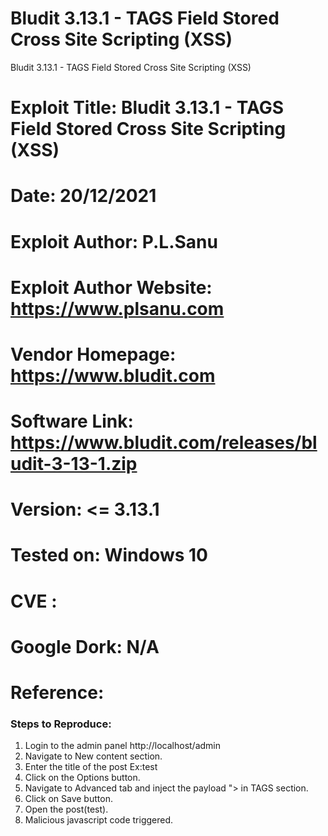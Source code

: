 # Bludit 3.13.1 - TAGS Field Stored Cross Site Scripting (XSS)
Bludit 3.13.1 - TAGS Field Stored Cross Site Scripting (XSS)

# Exploit Title: Bludit 3.13.1 - TAGS Field Stored Cross Site Scripting (XSS)
# Date: 20/12/2021
# Exploit Author: P.L.Sanu
# Exploit Author Website: https://www.plsanu.com
# Vendor Homepage: https://www.bludit.com
# Software Link: https://www.bludit.com/releases/bludit-3-13-1.zip
# Version: <= 3.13.1
# Tested on: Windows 10
# CVE : 
# Google Dork: N/A
# Reference: 

### Steps to Reproduce:
1. Login to the admin panel http://localhost/admin
2. Navigate to New content section.
3. Enter the title of the post Ex:test
4. Click on the Options button.
5. Navigate to Advanced tab and inject the payload "><script>alert("XSS")</script> in TAGS section.
6. Click on Save button.
7. Open the post(test).
8. Malicious javascript code triggered.
